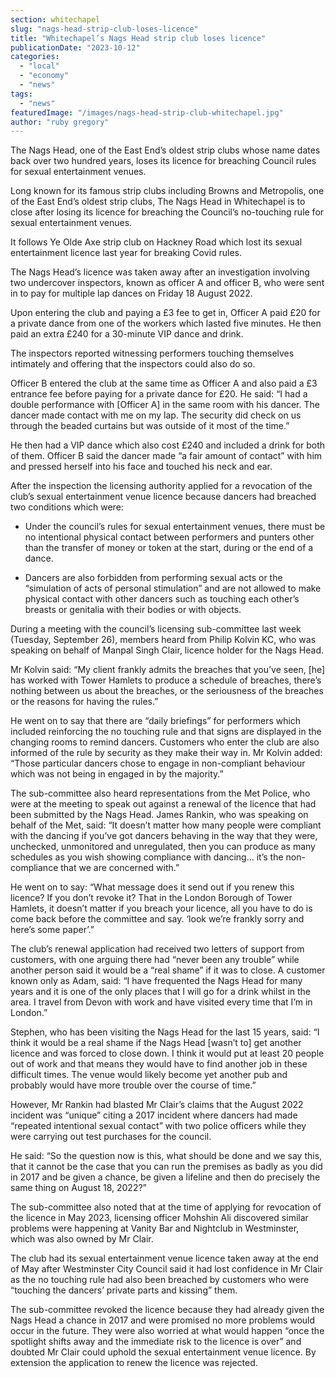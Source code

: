 ```yaml
---
section: whitechapel
slug: "nags-head-strip-club-loses-licence"
title: "Whitechapel’s Nags Head strip club loses licence"
publicationDate: "2023-10-12"
categories: 
  - "local"
  - "economy"
  - "news"
tags: 
  - "news"
featuredImage: "/images/nags-head-strip-club-whitechapel.jpg"
author: "ruby gregory"
---
```


The Nags Head, one of the East End’s oldest strip clubs whose name dates back over two hundred years, loses its licence for breaching Council rules for sexual entertainment venues. 

Long known for its famous strip clubs including Browns and Metropolis, one of the East End’s oldest strip clubs, The Nags Head in Whitechapel is to close after losing its licence for breaching the Council’s no-touching rule for sexual entertainment venues. 

It follows Ye Olde Axe strip club on Hackney Road which lost its sexual entertainment licence last year for breaking Covid rules. 

The Nags Head’s licence was taken away after an investigation involving two undercover inspectors, known as officer A and officer B, who were sent in to pay for multiple lap dances on Friday 18 August 2022.  

Upon entering the club and paying a £3 fee to get in, Officer A paid £20 for a private dance from one of the workers which lasted five minutes. He then paid an extra £240 for a 30-minute VIP dance and drink.

The inspectors reported witnessing performers touching themselves intimately and offering that the inspectors could also do so. 

Officer B entered the club at the same time as Officer A and also paid a £3 entrance fee before paying for a private dance for £20. He said: “I had a double performance with \[Officer A\] in the same room with his dancer. The dancer made contact with me on my lap. The security did check on us through the beaded curtains but was outside of it most of the time.”

He then had a VIP dance which also cost £240 and included a drink for both of them. Officer B said the dancer made “a fair amount of contact” with him and pressed herself into his face and touched his neck and ear.

After the inspection the licensing authority applied for a revocation of the club’s sexual entertainment venue licence because dancers had breached two conditions which were:

- Under the council’s rules for sexual entertainment venues, there must be no intentional physical contact between performers and punters other than the transfer of money or token at the start, during or the end of a dance.

- Dancers are also forbidden from performing sexual acts or the “simulation of acts of personal stimulation” and are not allowed to make physical contact with other dancers such as touching each other’s breasts or genitalia with their bodies or with objects.

During a meeting with the council’s licensing sub-committee last week (Tuesday, September 26), members heard from Philip Kolvin KC, who was speaking on behalf of Manpal Singh Clair, licence holder for the Nags Head.

Mr Kolvin said: “My client frankly admits the breaches that you’ve seen, \[he\] has worked with Tower Hamlets to produce a schedule of breaches, there’s nothing between us about the breaches, or the seriousness of the breaches or the reasons for having the rules.”

He went on to say that there are “daily briefings” for performers which included reinforcing the no touching rule and that signs are displayed in the changing rooms to remind dancers. Customers who enter the club are also informed of the rule by security as they make their way in. Mr Kolvin added: “Those particular dancers chose to engage in non-compliant behaviour which was not being in engaged in by the majority.”

The sub-committee also heard representations from the Met Police, who were at the meeting to speak out against a renewal of the licence that had been submitted by the Nags Head. James Rankin, who was speaking on behalf of the Met, said: “It doesn’t matter how many people were compliant with the dancing if you’ve got dancers behaving in the way that they were, unchecked, unmonitored and unregulated, then you can produce as many schedules as you wish showing compliance with dancing… it’s the non-compliance that we are concerned with.”

He went on to say: “What message does it send out if you renew this licence? If you don’t revoke it? That in the London Borough of Tower Hamlets, it doesn’t matter if you breach your licence, all you have to do is come back before the committee and say. ‘look we’re frankly sorry and here’s some paper’.”

The club’s renewal application had received two letters of support from customers, with one arguing there had “never been any trouble” while another person said it would be a “real shame” if it was to close. A customer known only as Adam, said: “I have frequented the Nags Head for many years and it is one of the only places that I will go for a drink whilst in the area. I travel from Devon with work and have visited every time that I’m in London.”

Stephen, who has been visiting the Nags Head for the last 15 years, said: “I think it would be a real shame if the Nags Head \[wasn’t to\] get another licence and was forced to close down. I think it would put at least 20 people out of work and that means they would have to find another job in these difficult times. The venue would likely become yet another pub and probably would have more trouble over the course of time.”

However, Mr Rankin had blasted Mr Clair’s claims that the August 2022 incident was “unique” citing a 2017 incident where dancers had made “repeated intentional sexual contact” with two police officers while they were carrying out test purchases for the council.

He said: “So the question now is this, what should be done and we say this, that it cannot be the case that you can run the premises as badly as you did in 2017 and be given a chance, be given a lifeline and then do precisely the same thing on August 18, 2022?”

The sub-committee also noted that at the time of applying for revocation of the licence in May 2023, licensing officer Mohshin Ali discovered similar problems were happening at Vanity Bar and Nightclub in Westminster, which was also owned by Mr Clair.

The club had its sexual entertainment venue licence taken away at the end of May after Westminster City Council said it had lost confidence in Mr Clair as the no touching rule had also been breached by customers who were “touching the dancers’ private parts and kissing” them.

The sub-committee revoked the licence because they had already given the Nags Head a chance in 2017 and were promised no more problems would occur in the future. They were also worried at what would happen “once the spotlight shifts away and the immediate risk to the licence is over” and doubted Mr Clair could uphold the sexual entertainment venue licence. By extension the application to renew the licence was rejected.

